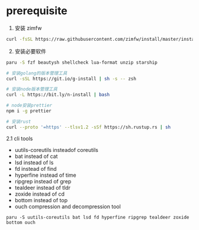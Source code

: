 # prerequisite

1. 安装 zimfw

```bash
curl -fsSL https://raw.githubusercontent.com/zimfw/install/master/install.zsh | zsh
```

2. 安装必要软件

```bash
paru -S fzf beautysh shellcheck lua-format unzip starship

# 安装golang的版本管理工具
curl -sSL https://git.io/g-install | sh -s -- zsh

# 安装node版本管理工具
curl -L https://bit.ly/n-install | bash

# node安装prettier
npm i -g prettier

# 安装rust
curl --proto '=https' --tlsv1.2 -sSf https://sh.rustup.rs | sh
```

2.1 cli tools

- uutils-coreutils insteadof coreutils
- bat instead of cat
- lsd instead of ls
- fd instead of find
- hyperfine instead of time
- ripgrep instead of grep
- tealdeer instead of tldr
- zoxide instead of cd
- bottom instead of top
- ouch compression and decompression tool

```shell
paru -S uutils-coreutils bat lsd fd hyperfine ripgrep tealdeer zoxide bottom ouch
```

